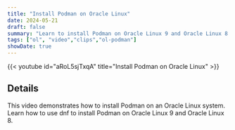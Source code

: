 ```yaml
---
title: "Install Podman on Oracle Linux"
date: 2024-05-21
draft: false
summary: "Learn to install Podman on Oracle Linux 9 and Oracle Linux 8."
tags: ["ol", "video","clips","ol-podman"]
showDate: true
---
```


{{< youtube id="aRoL5sjTxqA" title="Install Podman on Oracle Linux" >}}

## Details

This video demonstrates how to install Podman on an Oracle Linux system. Learn how to use dnf to install Podman on Oracle Linux 9 and Oracle Linux 8.